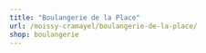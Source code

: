 ```yaml
---
title: "Boulangerie de la Place"
url: /moissy-cramayel/boulangerie-de-la-place/
shop: boulangerie
---
```

